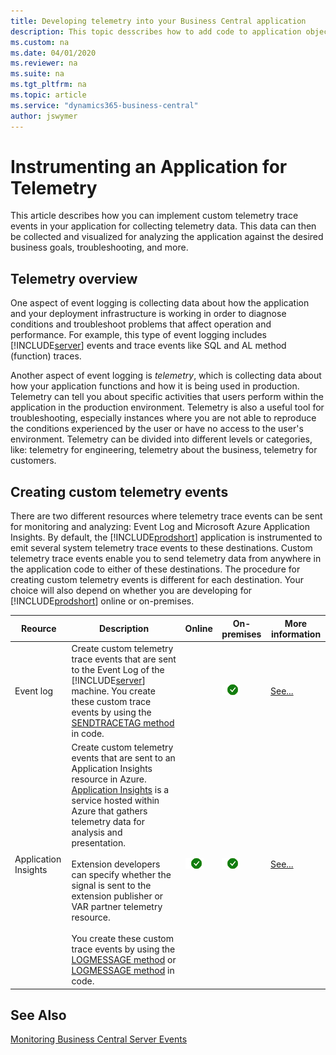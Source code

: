 ```yaml
---
title: Developing telemetry into your Business Central application
description: This topic desscribes how to add code to application objects that enables you to gather telemetry.
ms.custom: na
ms.date: 04/01/2020
ms.reviewer: na
ms.suite: na
ms.tgt_pltfrm: na
ms.topic: article
ms.service: "dynamics365-business-central"
author: jswymer
---
```

# Instrumenting an Application for Telemetry

This article describes how you can implement custom telemetry trace events in your application for collecting telemetry data. This data can then be collected and visualized for analyzing the application against the desired business goals, troubleshooting, and more.

## Telemetry overview

One aspect of event logging is collecting data about how the application and your deployment infrastructure is working in order to diagnose conditions and troubleshoot problems that affect operation and performance. For example, this type of event logging includes [!INCLUDE[server](includes/server.md)] events and trace events like SQL and AL method (function) traces.

Another aspect of event logging is *telemetry*, which is collecting data about how your application functions and how it is being used in production. Telemetry can tell you about specific activities that users perform within the application in the production environment. Telemetry is also a useful tool for troubleshooting, especially instances where you are not able to reproduce the conditions experienced by the user or have no access to the user's environment. Telemetry can be divided into different levels or categories, like: telemetry for engineering, telemetry about the business, telemetry for customers.

## Creating custom telemetry events

There are two different resources where telemetry trace events can be sent for monitoring and analyzing: Event Log and Microsoft Azure Application Insights. By default, the [!INCLUDE[prodshort](includes/prodshort.md)] application is instrumented to emit several system telemetry trace events to these destinations. Custom telemetry trace events enable you to send telemetry data from anywhere in the application code to either of these destinations. The procedure for creating custom telemetry events is different for each destination. Your choice will also depend on whether you are developing for [!INCLUDE[prodshort](../developer/includes/prodshort.md)] online or on-premises.

|Reource|Description|Online|On-premises|More information|
|-----------|-----------|------|-----------|----------------|
|Event log| Create custom telemetry trace events that are sent to the Event Log of the [!INCLUDE[server](includes/server.md)] machine. You create these custom trace events by using the [SENDTRACETAG method](methods-auto/session/session-sendtracetag-method.md) in code.||![check](media/check.png)|[See...](devenv-instrument-application-for-telemetry-event-log.md)|
|Application Insights|Create custom telemetry events that are sent to an Application Insights resource in Azure. [Application Insights](/azure/azure-monitor/app/app-insights-overview) is a service hosted within Azure that gathers telemetry data for analysis and presentation. <br /><br />Extension developers can specify whether the signal is sent to the extension publisher or VAR partner telemetry resource.<br /><br />You create these custom trace events by using the [LOGMESSAGE method](methods-auto/session/session-logmessage-string-string-verbosity-dataclassification-telemetryscope-dictionary[text,text]-method.md) or [LOGMESSAGE method](methods-auto/session/session-logmessage-string-string-verbosity-dataclassification-telemetryscope-string-string-string-string-method.md) in code.|![check](media/check.png)|![check](media/check.png)|[See...](devenv-instrument-application-for-telemetry-app-insights.md)|

<!--
### Creating custom telemetry events for the Event Log

If you have a [!INCLUDE[server](includes/server.md)] on-premises environment, you can create custom telemetry trace events that are sent to the Event Log of the [!INCLUDE[server](includes/server.md)] machine. You create these custom trace events by using the [SENDTRACETAG method](methods-auto/session/session-sendtracetag-method.md) in code.

### Creating custom telemetry events for the Application Insights

Whether running [!INCLUDE[prodshort](../developer/includes/prodshort.md)] Online or On-premises, you can create custom telemetry events that are sent Application Insights. [Application Insights?](/azure/azure-monitor/app/app-insights-overview) is a service hosted within Azure that gathers telemetry data for analysis and presentation. This is the recommended way for custom trace events going forward.
-->
<!--

## Creating custom telemetry events

To create a custom telemetry event, you use the [SENDTRACETAG method](methods/devenv-sendtracetag-method.md) in code. You can use the SENDTRACETAG method in any object, trigger, or method. The SENDTRACETAG method has the following syntax:

```  
SENDTRACETAG(Tag, Category, Verbosity, Message[, DataClassification])  
```  

You use the parameters to define the information about the telemetry trace event. This information is can be consumed by event logging tools, and presented in different ways.

|Parameter|Description|
|---------|-----------|
|Tag|A text string that assigns an identifier to the telemetry trace event. The tag can consist of letters, numbers, and special characters. [!INCLUDE[prodshort](includes/prodshort.md)] system telemetry events use an auto-generated, auto-incremented, 7-character tag that includes numbers and letters, such as 000002Q. and 000013P. Try to make your tags unique from these telemetry event tags by, for example, using at least 8 characters or a prefix, like Cronus-0001 and Cronus-0002.  |
|Category|A text string that assigns the telemetry trace event to a category that you define. For example, you could have a category for upgrading, user activity, or reporting.|
|Verbosity|An enumeration that specifies the severity level of the telemetry trace event. The value can be Critical, Error, Warning, Normal, or Verbose. This severity level can be used by [!INCLUDE[server](includes/server.md)] to filter out lower-level telemetry trace events from being emitted. See [Viewing and collecting telemetry data](devenv-instrument-application-for-telemetry.md#ViewTelemetry). |
|Message|A text string that specifies the descriptive message for the telemetry trace event.|
|DataClassification|A DataClassification data type that assigns a classification to the telemetry trace event. For more information, see [Data Classifications](devenv-classifying-data.md#DataClassifications).|

For example, the following code creates simple telemetry trace events for the five different severity levels. 

```  
SENDTRACETAG('Cronus-0001', 'Action', VERBOSITY::Critical, 'This is a critical message.', DATACLASSIFICATION::CustomerContent);
SENDTRACETAG('Cronus-0002', 'Action', VERBOSITY::Error, 'This is an error message.',  DATACLASSIFICATION::EndUserIdentifiableInformation);
SENDTRACETAG('Cronus-0003', 'Action', VERBOSITY::Warning, 'This is a warning message.', DATACLASSIFICATION::AccountData);
SENDTRACETAG('Cronus-0004', 'Action', VERBOSITY::Normal, 'This is an informational message.', DATACLASSIFICATION::OrganizationIdentifiableInformation);
SENDTRACETAG('Cronus-0005', 'Action', VERBOSITY::Verbose, 'This is a verbose message.', DATACLASSIFICATION::SystemMetadata);
```  

For a simple test of this code, add it to the `OnRun` trigger of a codeunit, and then run the codeunit. Of course, you can also call the code from other objects, triggers or functions as well.

## <a name="ViewTelemetry"></a>Viewing and collecting telemetry data
Viewing and collecting telemetry data is done the same way as with other trace events emitted by [!INCLUDE[prodshort](includes/prodshort.md)], for example, by using tools like Event Viewer, Performance Monitor, PerfView, or logman.

-   In Event Viewer, telemetry trace events can be viewed from **Applications and Services Logs**, in the **Microsoft** > **Dynamics365BusinessCentral** > **Common** folder. The custom telemetry trace events are recorded in the **Admin**  folder. You should be aware that only events with severity level of Warning, Error, and Critical will appear.

    For more information, see [Monitoring Business Central Server Events Using Event Viewer](../administration/monitor-server-events-windows-event-log.md).

-   With other tools like Performance Monitor, PerfView, and logman, you can collect telemetry data by using **Microsoft-DynamicsNAV-Common** as the event trace provider.

    For more information, see [Get Started Monitoring Events](../administration/monitor-server-events.md#GetStartedEvents).

> [!IMPORTANT]  
>  The [!INCLUDE[server](includes/server.md)] instance includes a configuration setting called **Diagnostic Trace Level** (`TraceLevel` in the customsettings.config file) that enables you to specify the lowest severity level of telemetry events to be recorded in the event log, or even turn off telemetry event logging altogether. If you do not see the expected events, then verify the [!INCLUDE[server](includes/server.md)] instance configuration with an administrator. For information, see [Configuring Business Central Server](../administration/configure-server-instance.md#General). 
-->
## See Also
[Monitoring Business Central Server Events](../administration/monitor-server-events.md)  

